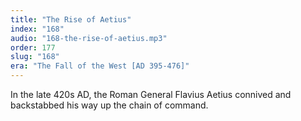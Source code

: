 ```yaml
---
title: "The Rise of Aetius"
index: "168"
audio: "168-the-rise-of-aetius.mp3"
order: 177
slug: "168"
era: "The Fall of the West [AD 395-476]"
---
```


In the late 420s AD, the Roman General Flavius Aetius connived and backstabbed his way up the chain of command. 


